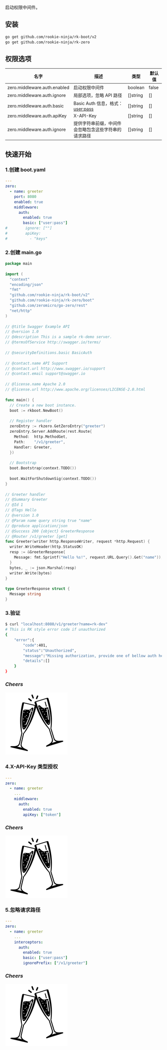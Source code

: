 启动权限中间件。

## 安装
```bash
go get github.com/rookie-ninja/rk-boot/v2
go get github.com/rookie-ninja/rk-zero
```

## 权限选项
| 名字                          | 描述                           | 类型       | 默认值   |
|-----------------------------|------------------------------|----------|-------|
| zero.middleware.auth.enabled | 启动权限中间件                      | boolean  | false |
| zero.middleware.auth.ignore  | 局部选项，忽略 API 路径               | []string | []    |
| zero.middleware.auth.basic   | Basic Auth 信息，格式：<user:pass> | []string | []    |
| zero.middleware.auth.apiKey  | X-API-Key                    | []string | []    |
| zero.middleware.auth.ignore  | 提供字符串前缀，中间件会忽略包含这些字符串的请求路径   | []string | []    |

## 快速开始
### 1.创建 boot.yaml
```yaml
---
zero:
  - name: greeter
    port: 8080
    enabled: true
    middleware:
      auth:
        enabled: true
        basic: ["user:pass"]
#        ignore: [""]
#        apiKey:
#          - "keys"
```

### 2.创建 main.go
```go
package main

import (
  "context"
  "encoding/json"
  "fmt"
  "github.com/rookie-ninja/rk-boot/v2"
  "github.com/rookie-ninja/rk-zero/boot"
  "github.com/zeromicro/go-zero/rest"
  "net/http"
)

// @title Swagger Example API
// @version 1.0
// @description This is a sample rk-demo server.
// @termsOfService http://swagger.io/terms/

// @securityDefinitions.basic BasicAuth

// @contact.name API Support
// @contact.url http://www.swagger.io/support
// @contact.email support@swagger.io

// @license.name Apache 2.0
// @license.url http://www.apache.org/licenses/LICENSE-2.0.html

func main() {
  // Create a new boot instance.
  boot := rkboot.NewBoot()

  // Register handler
  zeroEntry := rkzero.GetZeroEntry("greeter")
  zeroEntry.Server.AddRoute(rest.Route{
    Method:  http.MethodGet,
    Path:    "/v1/greeter",
    Handler: Greeter,
  })

  // Bootstrap
  boot.Bootstrap(context.TODO())

  boot.WaitForShutdownSig(context.TODO())
}

// Greeter handler
// @Summary Greeter
// @Id 1
// @Tags Hello
// @version 1.0
// @Param name query string true "name"
// @produce application/json
// @Success 200 {object} GreeterResponse
// @Router /v1/greeter [get]
func Greeter(writer http.ResponseWriter, request *http.Request) {
  writer.WriteHeader(http.StatusOK)
  resp := &GreeterResponse{
    Message: fmt.Sprintf("Hello %s!", request.URL.Query().Get("name")),
  }
  bytes, _ := json.Marshal(resp)
  writer.Write(bytes)
}

type GreeterResponse struct {
  Message string
}
```

### 3.验证
```bash
$ curl "localhost:8080/v1/greeter?name=rk-dev"
# This is RK style error code if unauthorized
{
    "error":{
        "code":401,
        "status":"Unauthorized",
        "message":"Missing authorization, provide one of bellow auth header:[Basic Auth]",
        "details":[]
    }
}
```

### _**Cheers**_
![](../../../../img/user-guide/cheers.png)

### 4.X-API-Key 类型授权
```yaml
---
zero:
  - name: greeter
    ...
    middleware:
      auth:
        enabled: true
        apiKey: ["token"]
```

### _**Cheers**_
![](../../../../img/user-guide/cheers.png)

### 5.忽略请求路径
```yaml
---
zero:
  - name: greeter
    ...
    interceptors:
      auth:
        enabled: true
        basic: ["user:pass"]
        ignorePrefix: ["/v1/greeter"]
```

### _**Cheers**_
![](../../../../img/user-guide/cheers.png)